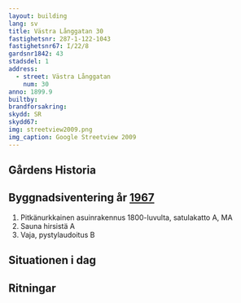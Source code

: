 ```yaml
---
layout: building
lang: sv
title: Västra Långgatan 30
fastighetsnr: 287-1-122-1043
fastighetsnr67: I/22/8
gardsnr1842: 43
stadsdel: 1
address:
  - street: Västra Långgatan
    num: 30
anno: 1899.9
builtby:
brandforsakring:
skydd: SR
skydd67:
img: streetview2009.png
img_caption: Google Streetview 2009
---
```

## Gårdens Historia


## Byggnadsiventering år <a href="/sources/keinanen_karki.pdf">1967</a>
1. Pitkänurkkainen asuinrakennus 1800-luvulta, satulakatto A, MA
2. Sauna hirsistä A
3. Vaja, pystylaudoitus B


## Situationen i dag


## Ritningar
